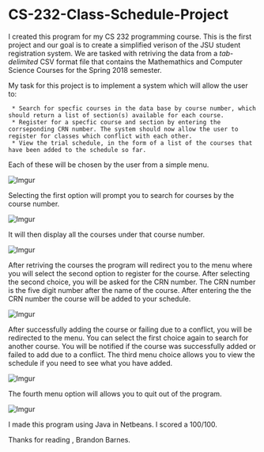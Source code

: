 # CS-232-Class-Schedule-Project
I created this program for my CS 232 programming course. This is the first project and our goal is to create a simplified verison of the JSU student registration system. We are tasked with retriving the data from a *tab-delimited* CSV format file that contains the Mathemathics and Computer Science Courses for the Spring 2018 semester.

My task for this project is to implement a system which will allow the user to:

     * Search for specfic courses in the data base by course number, which should return a list of section(s) available for each course.
     * Register for a specfic course and section by entering the corrseponding CRN number. The system should now allow the user to register for classes which conflict with each other.
     * View the trial schedule, in the form of a list of the courses that have been added to the schedule so far.
     
Each of these will be chosen by the user from a simple menu.

![Imgur](https://i.imgur.com/ebJYjku.png)

Selecting the first option will prompt you to search for courses by the course number. 

![Imgur](https://i.imgur.com/RTUPxjs.png)

It will then display all the courses under that course number.

![Imgur](https://i.imgur.com/Xn3j8AI.png)

After retriving the courses the program will redirect you to the menu where you will select the second option to register for the course. After selecting the second choice, you will be asked for the CRN number. The CRN number is the five digit number after the name of the course. After entering the the CRN number the course will be added to your schedule.

![Imgur](https://i.imgur.com/8mJp1Ic.png)

After successfully adding the course or failing due to a conflict, you will be redirected to the menu. You can select the first choice again to search for another course. You will be notified if the course was successfully added or failed to add due to a conflict.
The third menu choice allows you to view the schedule if you need to see what you have added.

![Imgur](https://i.imgur.com/LFyi8Pj.png)

The fourth menu option will allows you to quit out of the program. 

![Imgur](https://i.imgur.com/W9H26wW.png)

I made this program using Java in Netbeans. I scored a 100/100.

Thanks for reading , Brandon Barnes.
